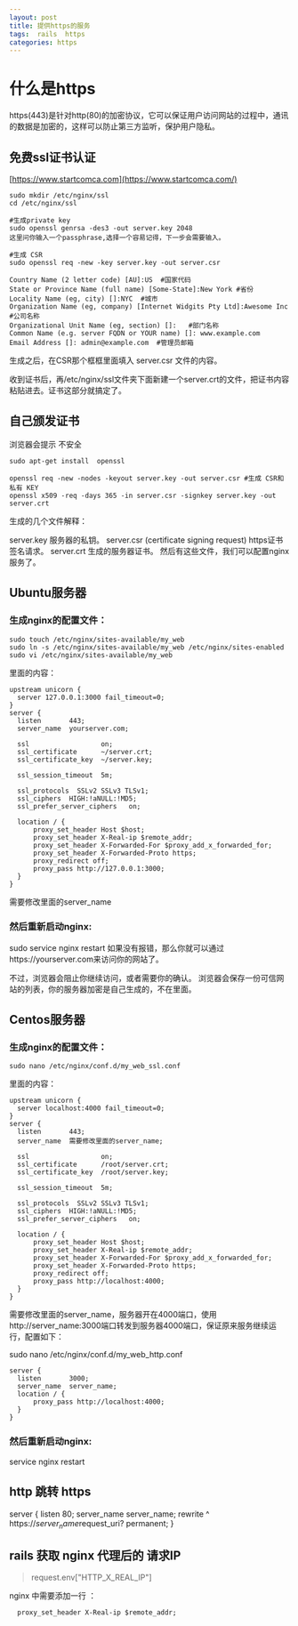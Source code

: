 ```yaml
---
layout: post
title: 提供https的服务
tags:  rails  https
categories: https
---
```


# 什么是https
https(443)是针对http(80)的加密协议，它可以保证用户访问网站的过程中，通讯的数据是加密的，这样可以防止第三方监听，保护用户隐私。

##  免费ssl证书认证
[https://www.startcomca.com](https://www.startcomca.com/)

```
sudo mkdir /etc/nginx/ssl
cd /etc/nginx/ssl

#生成private key
sudo openssl genrsa -des3 -out server.key 2048
这里问你输入一个passphrase,选择一个容易记得，下一步会需要输入。

#生成 CSR
sudo openssl req -new -key server.key -out server.csr

Country Name (2 letter code) [AU]:US  #国家代码
State or Province Name (full name) [Some-State]:New York #省份
Locality Name (eg, city) []:NYC  #城市
Organization Name (eg, company) [Internet Widgits Pty Ltd]:Awesome Inc #公司名称
Organizational Unit Name (eg, section) []:   #部门名称
Common Name (e.g. server FQDN or YOUR name) []: www.example.com
Email Address []: admin@example.com  #管理员邮箱
```
生成之后，在CSR那个框框里面填入 server.csr 文件的内容。

收到证书后，再/etc/nginx/ssl文件夹下面新建一个server.crt的文件，把证书内容粘贴进去。证书这部分就搞定了。

## 自己颁发证书
浏览器会提示 不安全

```
sudo apt-get install  openssl

openssl req -new -nodes -keyout server.key -out server.csr #生成 CSR和私有 KEY
openssl x509 -req -days 365 -in server.csr -signkey server.key -out server.crt

```
生成的几个文件解释：

server.key 服务器的私钥。
server.csr (certificate signing request) https证书签名请求。
server.crt 生成的服务器证书。
然后有这些文件，我们可以配置nginx服务了。


## Ubuntu服务器

### 生成nginx的配置文件：

```
sudo touch /etc/nginx/sites-available/my_web
sudo ln -s /etc/nginx/sites-available/my_web /etc/nginx/sites-enabled
sudo vi /etc/nginx/sites-available/my_web

```
里面的内容：

```
upstream unicorn {
  server 127.0.0.1:3000 fail_timeout=0;
}
server {
  listen       443;
  server_name  yourserver.com;

  ssl                  on;
  ssl_certificate      ~/server.crt;
  ssl_certificate_key  ~/server.key;

  ssl_session_timeout  5m;

  ssl_protocols  SSLv2 SSLv3 TLSv1;
  ssl_ciphers  HIGH:!aNULL:!MD5;
  ssl_prefer_server_ciphers   on;

  location / {
      proxy_set_header Host $host;
      proxy_set_header X-Real-ip $remote_addr;
      proxy_set_header X-Forwarded-For $proxy_add_x_forwarded_for;
      proxy_set_header X-Forwarded-Proto https;
      proxy_redirect off;
      proxy_pass http://127.0.0.1:3000;
  }
}
```
需要修改里面的server_name

### 然后重新启动nginx:

sudo service nginx restart
如果没有报错，那么你就可以通过https://yourserver.com来访问你的网站了。

不过，浏览器会阻止你继续访问，或者需要你的确认。 浏览器会保存一份可信网站的列表，你的服务器加密是自己生成的，不在里面。



## Centos服务器

### 生成nginx的配置文件：

```
sudo nano /etc/nginx/conf.d/my_web_ssl.conf
```
里面的内容：

```
upstream unicorn {
  server localhost:4000 fail_timeout=0;
}
server {
  listen       443;
  server_name  需要修改里面的server_name;

  ssl                  on;
  ssl_certificate      /root/server.crt;
  ssl_certificate_key  /root/server.key;

  ssl_session_timeout  5m;

  ssl_protocols  SSLv2 SSLv3 TLSv1;
  ssl_ciphers  HIGH:!aNULL:!MD5;
  ssl_prefer_server_ciphers   on;

  location / {
      proxy_set_header Host $host;
      proxy_set_header X-Real-ip $remote_addr;
      proxy_set_header X-Forwarded-For $proxy_add_x_forwarded_for;
      proxy_set_header X-Forwarded-Proto https;
      proxy_redirect off;
      proxy_pass http://localhost:4000;
  }
}

```
需要修改里面的server_name，服务器开在4000端口，使用http://server_name:3000端口转发到服务器4000端口，保证原来服务继续运行，配置如下：

sudo nano /etc/nginx/conf.d/my_web_http.conf
```
server {
  listen       3000;
  server_name  server_name;
  location / {
      proxy_pass http://localhost:4000;
  }
}
```

### 然后重新启动nginx:

 service nginx restart

## http 跳转 https

server {
  listen      80;
  server_name server_name;
  rewrite     ^   https://$server_name$request_uri? permanent;
}


## rails 获取 nginx 代理后的 请求IP

> request.env["HTTP_X_REAL_IP"]

nginx 中需要添加一行 ：

      proxy_set_header X-Real-ip $remote_addr;